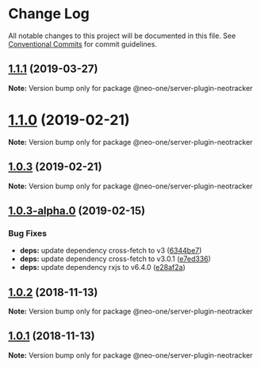 # Change Log

All notable changes to this project will be documented in this file.
See [Conventional Commits](https://conventionalcommits.org) for commit guidelines.

## [1.1.1](https://github.com/neo-one-suite/neo-one/compare/@neo-one/server-plugin-neotracker@1.1.0...@neo-one/server-plugin-neotracker@1.1.1) (2019-03-27)

**Note:** Version bump only for package @neo-one/server-plugin-neotracker





# [1.1.0](https://github.com/neo-one-suite/neo-one/compare/@neo-one/server-plugin-neotracker@1.0.3...@neo-one/server-plugin-neotracker@1.1.0) (2019-02-21)

**Note:** Version bump only for package @neo-one/server-plugin-neotracker





## [1.0.3](https://github.com/neo-one-suite/neo-one/compare/@neo-one/server-plugin-neotracker@1.0.3-alpha.0...@neo-one/server-plugin-neotracker@1.0.3) (2019-02-21)

**Note:** Version bump only for package @neo-one/server-plugin-neotracker





## [1.0.3-alpha.0](https://github.com/neo-one-suite/neo-one/compare/@neo-one/server-plugin-neotracker@1.0.2...@neo-one/server-plugin-neotracker@1.0.3-alpha.0) (2019-02-15)


### Bug Fixes

* **deps:** update dependency cross-fetch to v3 ([6344be7](https://github.com/neo-one-suite/neo-one/commit/6344be7))
* **deps:** update dependency cross-fetch to v3.0.1 ([e7ed336](https://github.com/neo-one-suite/neo-one/commit/e7ed336))
* **deps:** update dependency rxjs to v6.4.0 ([e28af2a](https://github.com/neo-one-suite/neo-one/commit/e28af2a))





## [1.0.2](https://github.com/neo-one-suite/neo-one/compare/@neo-one/server-plugin-neotracker@1.0.1...@neo-one/server-plugin-neotracker@1.0.2) (2018-11-13)

**Note:** Version bump only for package @neo-one/server-plugin-neotracker





## [1.0.1](https://github.com/neo-one-suite/neo-one/compare/@neo-one/server-plugin-neotracker@1.0.0...@neo-one/server-plugin-neotracker@1.0.1) (2018-11-13)

**Note:** Version bump only for package @neo-one/server-plugin-neotracker
